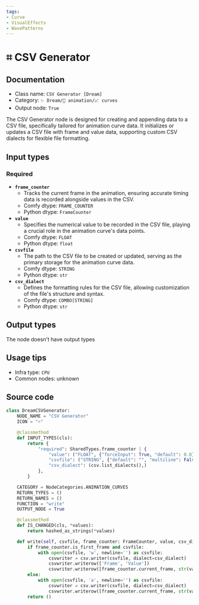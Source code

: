 ```yaml
---
tags:
- Curve
- VisualEffects
- WavePatterns
---
```


# ⌗ CSV Generator
## Documentation
- Class name: `CSV Generator [Dream]`
- Category: `✨ Dream/🎥 animation/📈 curves`
- Output node: `True`

The CSV Generator node is designed for creating and appending data to a CSV file, specifically tailored for animation curve data. It initializes or updates a CSV file with frame and value data, supporting custom CSV dialects for flexible file formatting.
## Input types
### Required
- **`frame_counter`**
    - Tracks the current frame in the animation, ensuring accurate timing data is recorded alongside values in the CSV.
    - Comfy dtype: `FRAME_COUNTER`
    - Python dtype: `FrameCounter`
- **`value`**
    - Specifies the numerical value to be recorded in the CSV file, playing a crucial role in the animation curve's data points.
    - Comfy dtype: `FLOAT`
    - Python dtype: `float`
- **`csvfile`**
    - The path to the CSV file to be created or updated, serving as the primary storage for the animation curve data.
    - Comfy dtype: `STRING`
    - Python dtype: `str`
- **`csv_dialect`**
    - Defines the formatting rules for the CSV file, allowing customization of the file's structure and syntax.
    - Comfy dtype: `COMBO[STRING]`
    - Python dtype: `str`
## Output types
The node doesn't have output types
## Usage tips
- Infra type: `CPU`
- Common nodes: unknown


## Source code
```python
class DreamCSVGenerator:
    NODE_NAME = "CSV Generator"
    ICON = "⌗"

    @classmethod
    def INPUT_TYPES(cls):
        return {
            "required": SharedTypes.frame_counter | {
                "value": ("FLOAT", {"forceInput": True, "default": 0.0}),
                "csvfile": ("STRING", {"default": "", "multiline": False}),
                "csv_dialect": (csv.list_dialects(),)
            },
        }

    CATEGORY = NodeCategories.ANIMATION_CURVES
    RETURN_TYPES = ()
    RETURN_NAMES = ()
    FUNCTION = "write"
    OUTPUT_NODE = True

    @classmethod
    def IS_CHANGED(cls, *values):
        return hashed_as_strings(*values)

    def write(self, csvfile, frame_counter: FrameCounter, value, csv_dialect):
        if frame_counter.is_first_frame and csvfile:
            with open(csvfile, 'w', newline='') as csvfile:
                csvwriter = csv.writer(csvfile, dialect=csv_dialect)
                csvwriter.writerow(['Frame', 'Value'])
                csvwriter.writerow([frame_counter.current_frame, str(value)])
        else:
            with open(csvfile, 'a', newline='') as csvfile:
                csvwriter = csv.writer(csvfile, dialect=csv_dialect)
                csvwriter.writerow([frame_counter.current_frame, str(value)])
        return ()

```
